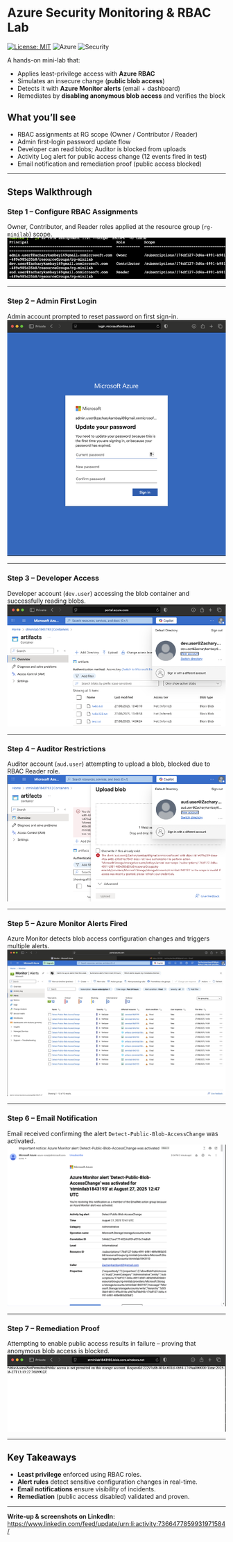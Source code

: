 # Azure Security Monitoring & RBAC Lab
[![License: MIT](https://img.shields.io/badge/License-MIT-green.svg)](#)
![Azure](https://img.shields.io/badge/Cloud-Azure-blue)
![Security](https://img.shields.io/badge/Focus-Security%20%26%20RBAC-orange)

A hands-on mini-lab that:
- Applies least-privilege access with **Azure RBAC**
- Simulates an insecure change (**public blob access**)
- Detects it with **Azure Monitor alerts** (email + dashboard)
- Remediates by **disabling anonymous blob access** and verifies the block

## What you’ll see
- RBAC assignments at RG scope (Owner / Contributor / Reader)
- Admin first-login password update flow
- Developer can read blobs; Auditor is blocked from uploads
- Activity Log alert for public access change (12 events fired in test)
- Email notification and remediation proof (public access blocked)

---

## Steps Walkthrough

### Step 1 – Configure RBAC Assignments
Owner, Contributor, and Reader roles applied at the resource group (`rg-minilab`) scope.  
![RBAC role assignments](./screenshots/step1_0.png)

---

### Step 2 – Admin First Login
Admin account prompted to reset password on first sign-in.  
![Admin password reset](./screenshots/step2_0.png)

---

### Step 3 – Developer Access
Developer account (`dev.user`) accessing the blob container and successfully reading blobs.  
![Developer access view](./screenshots/step3_0.png)

---

### Step 4 – Auditor Restrictions
Auditor account (`aud.user`) attempting to upload a blob, blocked due to RBAC Reader role.  
![Auditor denied upload](./screenshots/step4_0.png)

---

### Step 5 – Azure Monitor Alerts Fired
Azure Monitor detects blob access configuration changes and triggers multiple alerts.  
![Azure Monitor alerts list](./screenshots/step5_0.png)

---

### Step 6 – Email Notification
Email received confirming the alert `Detect-Public-Blob-AccessChange` was activated.  
![Email notification](./screenshots/step6_0.png)

---

### Step 7 – Remediation Proof
Attempting to enable public access results in failure – proving that anonymous blob access is blocked.  
![Public access blocked](./screenshots/step7_0.png)

---

## Key Takeaways
- **Least privilege** enforced using RBAC roles.
- **Alert rules** detect sensitive configuration changes in real-time.
- **Email notifications** ensure visibility of incidents.
- **Remediation** (public access disabled) validated and proven.

---

**Write-up & screenshots on LinkedIn:** <https://www.linkedin.com/feed/update/urn:li:activity:7366477859931971584/>

